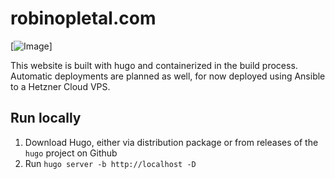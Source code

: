 # robinopletal.com

[![Image](https://ci.codeberg.org/api/badges/12480/status.svg)]

This website is built with hugo and containerized in the build process. Automatic deployments are planned as well, for now deployed using Ansible to a Hetzner Cloud VPS.

## Run locally

1. Download Hugo, either via distribution package or from releases of the `hugo` project on Github
2. Run `hugo server -b http://localhost -D`
